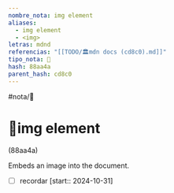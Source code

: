 ```yaml
---
nombre_nota: img element
aliases:
  - img element
  - <img>
letras: mdnd
referencias: "[[TODO/🏛️mdn docs (cd8c0).md]]"
tipo_nota: 📑
hash: 88aa4a
parent_hash: cd8c0
---
```


#nota/📑

# 📑img element
<div class="hash">(88aa4a)</div>


Embeds an image into the document.

- [ ] recordar  [start:: 2024-10-31]
